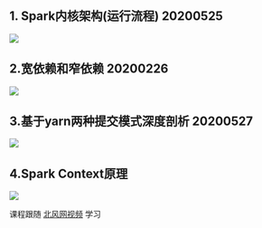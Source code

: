 ## 1. Spark内核架构(运行流程) 20200525
![](https://img2020.cnblogs.com/blog/1798447/202005/1798447-20200526004120220-590151915.png)

## 2.宽依赖和窄依赖 20200226
![](https://img2020.cnblogs.com/blog/1798447/202005/1798447-20200526232852572-1028641122.png)

## 3.基于yarn两种提交模式深度剖析  20200527
![](https://img2020.cnblogs.com/blog/1798447/202005/1798447-20200527223146028-1030121868.png)

## 4.Spark Context原理
![](https://img2020.cnblogs.com/blog/1798447/202008/1798447-20200817165040494-1636858143.png)

课程跟随 [北风网视频](https://www.bilibili.com/video/BV1P4411e7v2?t=494) 学习